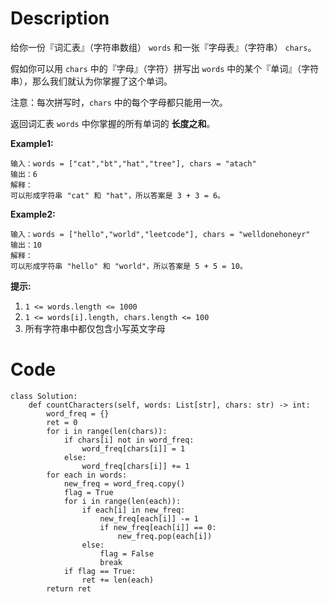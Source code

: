 # Description
给你一份『词汇表』（字符串数组） `words` 和一张『字母表』（字符串） `chars`。

假如你可以用 `chars` 中的『字母』（字符）拼写出 `words` 中的某个『单词』（字符串），那么我们就认为你掌握了这个单词。

注意：每次拼写时，`chars` 中的每个字母都只能用一次。

返回词汇表 `words` 中你掌握的所有单词的 **长度之和**。

**Example1:**
```
输入：words = ["cat","bt","hat","tree"], chars = "atach"
输出：6
解释： 
可以形成字符串 "cat" 和 "hat"，所以答案是 3 + 3 = 6。
```
**Example2:**
```
输入：words = ["hello","world","leetcode"], chars = "welldonehoneyr"
输出：10
解释：
可以形成字符串 "hello" 和 "world"，所以答案是 5 + 5 = 10。
```
**提示:**
1. `1 <= words.length <= 1000`
2. `1 <= words[i].length, chars.length <= 100`
3. 所有字符串中都仅包含小写英文字母

# Code
```python3
class Solution:
    def countCharacters(self, words: List[str], chars: str) -> int:
        word_freq = {}
        ret = 0
        for i in range(len(chars)):
            if chars[i] not in word_freq:
                word_freq[chars[i]] = 1
            else:
                word_freq[chars[i]] += 1
        for each in words:
            new_freq = word_freq.copy()
            flag = True
            for i in range(len(each)):
                if each[i] in new_freq:
                    new_freq[each[i]] -= 1
                    if new_freq[each[i]] == 0:
                        new_freq.pop(each[i])
                else:
                    flag = False
                    break
            if flag == True:
                ret += len(each)
        return ret
```
